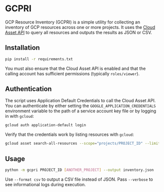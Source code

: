 # GCPRI

GCP Resource Inventory (GCPRI) is a simple utility for collecting an
inventory of GCP resources across one or more projects. It uses the
[Cloud Asset API](https://cloud.google.com/asset-inventory/docs/apis) to
query all resources and outputs the results as JSON or CSV.

## Installation

```bash
pip install -r requirements.txt
```

You must also ensure that the Cloud Asset API is enabled and that the
calling account has sufficient permissions (typically `roles/viewer`).

## Authentication

The script uses Application Default Credentials to call the Cloud
Asset API. You can authenticate by either setting the
`GOOGLE_APPLICATION_CREDENTIALS` environment variable to the path of a
service account key file or by logging in with `gcloud`:

```bash
gcloud auth application-default login
```

Verify that the credentials work by listing resources with `gcloud`:

```bash
gcloud asset search-all-resources --scope="projects/PROJECT_ID" --limit=1
```

## Usage

```bash
python -m gcpri PROJECT_ID [ANOTHER_PROJECT] --output inventory.json
```

Use `--format csv` to output a CSV file instead of JSON.
Pass `--verbose` to see informational logs during execution.
